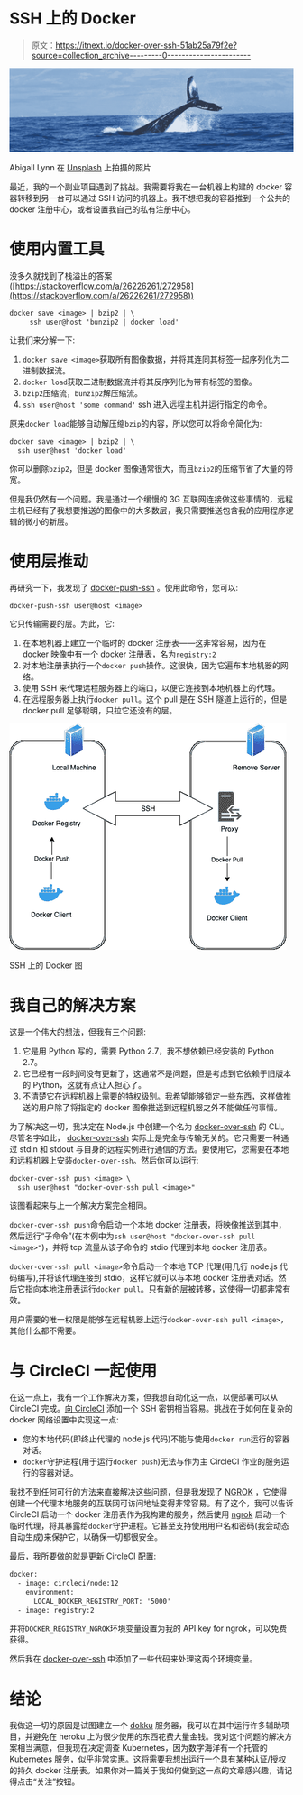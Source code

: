 # SSH 上的 Docker

> 原文：<https://itnext.io/docker-over-ssh-51ab25a79f2e?source=collection_archive---------0----------------------->

![](img/45f8ccea051a4dbfc407c13b03fc8a8d.png)

Abigail Lynn 在 [Unsplash](https://unsplash.com?utm_source=medium&utm_medium=referral) 上拍摄的照片

最近，我的一个副业项目遇到了挑战。我需要将我在一台机器上构建的 docker 容器转移到另一台可以通过 SSH 访问的机器上。我不想把我的容器推到一个公共的 docker 注册中心，或者设置我自己的私有注册中心。

# 使用内置工具

没多久就找到了栈溢出的答案([https://stackoverflow.com/a/26226261/272958](https://stackoverflow.com/a/26226261/272958))

```
docker save <image> | bzip2 | \
     ssh user@host 'bunzip2 | docker load'
```

让我们来分解一下:

1.  `docker save <image>`获取所有图像数据，并将其连同其标签一起序列化为二进制数据流。
2.  `docker load`获取二进制数据流并将其反序列化为带有标签的图像。
3.  `bzip2`压缩流，`bunzip2`解压缩流。
4.  `ssh user@host 'some command'` ssh 进入远程主机并运行指定的命令。

原来`docker load`能够自动解压缩`bzip`的内容，所以您可以将命令简化为:

```
docker save <image> | bzip2 | \
  ssh user@host 'docker load'
```

你可以删除`bzip2`，但是 docker 图像通常很大，而且`bzip2`的压缩节省了大量的带宽。

但是我仍然有一个问题。我是通过一个缓慢的 3G 互联网连接做这些事情的，远程主机已经有了我想要推送的图像中的大多数层，我只需要推送包含我的应用程序逻辑的微小的新层。

# 使用层推动

再研究一下，我发现了 [docker-push-ssh](https://pypi.org/project/docker-push-ssh/) 。使用此命令，您可以:

```
docker-push-ssh user@host <image>
```

它只传输需要的层。为此，它:

1.  在本地机器上建立一个临时的 docker 注册表——这非常容易，因为在 docker 映像中有一个 docker 注册表，名为`registry:2`
2.  对本地注册表执行一个`docker push`操作。这很快，因为它遍布本地机器的网络。
3.  使用 SSH 来代理远程服务器上的端口，以便它连接到本地机器上的代理。
4.  在远程服务器上执行`docker pull`。这个 pull 是在 SSH 隧道上运行的，但是 docker pull 足够聪明，只拉它还没有的层。

![](img/5e8e2f48f06142c8f615549e61a1a59d.png)

SSH 上的 Docker 图

# 我自己的解决方案

这是一个伟大的想法，但我有三个问题:

1.  它是用 Python 写的，需要 Python 2.7，我不想依赖已经安装的 Python 2.7。
2.  它已经有一段时间没有更新了，这通常不是问题，但是考虑到它依赖于旧版本的 Python，这就有点让人担心了。
3.  不清楚它在远程机器上需要的特权级别。我希望能够锁定一些东西，这样做推送的用户除了将指定的 docker 图像推送到远程机器之外不能做任何事情。

为了解决这一切，我决定在 Node.js 中创建一个名为 [docker-over-ssh](https://github.com/ForbesLindesay/docker-over-ssh) 的 CLI。尽管名字如此， [docker-over-ssh](https://github.com/ForbesLindesay/docker-over-ssh) 实际上是完全与传输无关的。它只需要一种通过 stdin 和 stdout 与自身的远程实例进行通信的方法。要使用它，您需要在本地和远程机器上安装`docker-over-ssh`。然后你可以运行:

```
docker-over-ssh push <image> \
  ssh user@host "docker-over-ssh pull <image>"
```

该图看起来与上一个解决方案完全相同。

`docker-over-ssh push`命令启动一个本地 docker 注册表，将映像推送到其中，然后运行“子命令”(在本例中为`ssh user@host "docker-over-ssh pull <image>"`)，并将 tcp 流量从该子命令的 stdio 代理到本地 docker 注册表。

`docker-over-ssh pull <image>`命令启动一个本地 TCP 代理(用几行 node.js 代码编写),并将该代理连接到 stdio，这样它就可以与本地 docker 注册表对话。然后它指向本地注册表运行`docker pull`。只有新的层被转移，这使得一切都非常有效。

用户需要的唯一权限是能够在远程机器上运行`docker-over-ssh pull <image>`，其他什么都不需要。

# 与 CircleCI 一起使用

在这一点上，我有一个工作解决方案，但我想自动化这一点，以便部署可以从 CircleCI 完成。[向 CircleCI](https://circleci.com/docs/2.0/add-ssh-key/) 添加一个 SSH 密钥相当容易。挑战在于如何在复杂的 docker 网络设置中实现这一点:

*   您的本地代码(即终止代理的 node.js 代码)不能与使用`docker run`运行的容器对话。
*   `docker`守护进程(用于运行`docker push`)无法与作为主 CircleCI 作业的服务运行的容器对话。

我找不到任何可行的方法来直接解决这些问题，但是我发现了 [NGROK](https://ngrok.com/) ，它使得创建一个代理本地服务的互联网可访问地址变得非常容易。有了这个，我可以告诉 CircleCI 启动一个 docker 注册表作为我构建的服务，然后使用 [ngrok](https://ngrok.com/) 启动一个临时代理，将其暴露给`docker`守护进程。它甚至支持使用用户名和密码(我会动态自动生成)来保护它，以确保一切都很安全。

最后，我所要做的就是更新 CircleCI 配置:

```
docker:
  - image: circleci/node:12
    environment:
      LOCAL_DOCKER_REGISTRY_PORT: '5000'
  - image: registry:2
```

并将`DOCKER_REGISTRY_NGROK`环境变量设置为我的 API key for ngrok，可以免费获得。

然后我在 [docker-over-ssh](https://github.com/ForbesLindesay/docker-over-ssh) 中添加了一些代码来处理这两个环境变量。

# 结论

我做这一切的原因是试图建立一个 [dokku](http://dokku.viewdocs.io/dokku/) 服务器，我可以在其中运行许多辅助项目，并避免在 heroku 上为很少使用的东西花费大量金钱。我对这个问题的解决方案相当满意，但我现在决定调查 Kubernetes，因为数字海洋有一个托管的 Kubernetes 服务，似乎非常实惠。这将需要我想出运行一个具有某种认证/授权的持久 docker 注册表。如果你对一篇关于我如何做到这一点的文章感兴趣，请记得点击“关注”按钮。